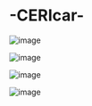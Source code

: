 # -CERIcar-

![image](https://user-images.githubusercontent.com/52263388/151560855-6ef9714b-dcdb-4d5c-b4dd-58b1358d9c4f.png)

![image](https://user-images.githubusercontent.com/52263388/151561334-3780845f-c3c2-4828-93dd-e52e9955f240.png)

![image](https://user-images.githubusercontent.com/52263388/151561413-bc6898ad-2fb7-48c0-a767-1a0d0d2eac84.png)

![image](https://user-images.githubusercontent.com/52263388/151561591-0f580a81-8618-4683-8c20-d57811c3d151.png)

